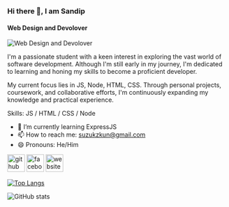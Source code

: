 ### Hi there 👋, I am Sandip
#### Web Design and Devolover
![Web Design and Devolover](https://i.postimg.cc/MKfDSH0L/header-github.png)

I'm a passionate student with a keen interest in exploring the vast world of software development. Although I'm still early in my journey, I'm dedicated to learning and honing my skills to become a proficient developer.

My current focus lies in JS, Node, HTML, CSS. Through personal projects, coursework, and collaborative efforts, I'm continuously expanding my knowledge and practical experience.

Skills: JS / HTML / CSS / Node

- 🌱 I’m currently learning ExpressJS 
- 📫 How to reach me: suzukzkun@gmail.com 
- 😄 Pronouns: He/Him 


[<img src='https://cdn.jsdelivr.net/npm/simple-icons@3.0.1/icons/github.svg' alt='github' height='40'>](https://github.com/xsunzukz)  [<img src='https://cdn.jsdelivr.net/npm/simple-icons@3.0.1/icons/facebook.svg' alt='facebook' height='40'>](https://www.facebook.com/100090860046955)  [<img src='https://cdn.jsdelivr.net/npm/simple-icons@3.0.1/icons/icloud.svg' alt='website' height='40'>](https://chaiwala-anime.pages.dev/)  

[![Top Langs](https://github-readme-stats.vercel.app/api/top-langs/?username=xsunzukz)](https://github.com/anuraghazra/github-readme-stats)

![GitHub stats](https://github-readme-stats.vercel.app/api?username=xsunzukz&show_icons=true)  

